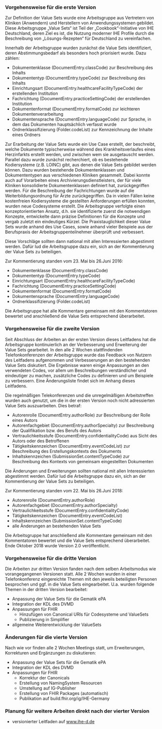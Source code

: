 ### Vorgehensweise für die erste Version

Zur Definition der Value Sets wurde eine Arbeitsgruppe aus Vertretern von Kliniken (Anwendern) und Herstellern von Anwendungssystemen gebildet. Diese Arbeitsgruppe „Value Sets“ ist Teil der „Cookbook“-Initiative von IHE Deutschland, deren Ziel es ist, die Nutzung moderner IHE Profile durch die Beschreibung von „Lösungs-Rezepten“ für Deutschland zu vereinfachen.

Innerhalb der Arbeitsgruppe wurden zunächst die Value Sets identifiziert, deren Abstimmungsbedarf als besonders hoch priorisiert wurde. Dazu zählen:

* Dokumentenklasse (DocumentEntry.classCode) zur Beschreibung des Inhalts
* Dokumententyp (DocumentEntry.typeCode) zur Beschreibung des Inhalts
* Einrichtungsart (DocumentEntry.healthcareFacilityTypeCode) der erstellenden Institution
* Fachrichtung (DocumentEntry.practiceSettingCode) der erstellenden Institution
* Dokumentenformat (DocumentEntry.formatCode) zur leichteren Dokumentenverarbeitung
* Dokumentensprache (DocumentEntry.languageCode) zur Sprache, in dem das Dokumenten hauptsächlich verfasst wurde
* Ordnerklassifizierung (Folder.codeList) zur Kennzeichnung der Inhalte eines Ordners

Zur Erarbeitung der Value Sets wurde ein Use Case erstellt, der beschreibt, welche Dokumente typischerweise während des Krankheitsverlaufes eines Herzinfarkts erstellt werden, und zwischen wem sie ausgetauscht werden. Parallel dazu wurde zunächst recherchiert, ob es bestehende Kodiersysteme (z.B. LOINC) gibt, aus denen die Value Sets gebildet werden können. Dazu wurden bestehende Dokumentenklassen und Dokumententypen aus verschiedenen Kliniken gesammelt. Dabei konnte auch auf Vorarbeiten eines Archivierungsdienstleisters, der für viele Kliniken konsolidierte Dokumentenklassen definiert hat, zurückgegriffen werden. Für die Beschreibung der Fachrichtungen wurde auf die Weiterbildungsordnung für Ärzte zurückgegriffen. Da in vielen Fällen keine kostenfreien Kodiersysteme die gestellten Anforderungen erfüllen konnten, wurden neue Codesysteme erstellt. Die Arbeitsgruppe verfolgte einen konzeptorientierten Ansatz, d.h. sie identifizierte zuerst die notwendigen Konzepte, entwickelte dann präzise Definitionen für die Konzepte und vergab zuletzt ein eindeutiges Kürzel. Die Praxistauglichkeit dieser Value Sets wurde anhand des Use Cases, sowie anhand vieler Beispiele aus der Berufspraxis der Arbeitsgruppenteilnehmer überprüft und verbessert.

Diese Vorschläge sollten dann national mit allen Interessierten abgestimmt werden. Dafür lud die Arbeitsgruppe dazu ein, sich an der Kommentierung der Value Sets zu beteiligen.

Zur Kommentierung standen vom 23. Mai bis 26.Juni 2016:

* Dokumentenklasse (DocumentEntry.classCode)
* Dokumententyp (DocumentEntry.typeCode)
* Einrichtungsart (DocumentEntry.healthcareFacilityTypeCode)
* Fachrichtung (DocumentEntry.practiceSettingCode)
* Dokumentenformat (DocumentEntry.formatCode)
* Dokumentensprache (DocumentEntry.languageCode)
* Ordnerklassifizierung (Folder.codeList)

Die Arbeitsgruppe hat alle Kommentare gemeinsam mit den Kommentatoren bewertet und anschließend die Value Sets entsprechend überarbeitet.

### Vorgehensweise für die zweite Version

Seit Abschluss der Arbeiten an der ersten Version dieses Leitfadens hat die Arbeitsgruppe kontinuierlich an der Verbesserung und Erweiterung der Value Sets gearbeitet. In den alle 2 Wochen stattfindenden Telefonkonferenzen der Arbeitsgruppe wurde das Feedback von Nutzern des Leitfadens aufgenommen und Verbesserungen an den bestehenden Value Sets diskutiert. Die Ergebnisse waren einige Anpassungen an den verwendeten Codes, vor allem um Beschreibungen verständlicher und eindeutiger zu machen, zusätzliche Codes zu definieren und um Beispiele zu verbessern. Eine Änderungsliste findet sich im Anhang dieses Leitfadens.

Die regelmäßigen Telekonferenzen und die unregelmäßigen Arbeitstreffen wurden auch genutzt, um die in der ersten Version noch nicht adressierten Value Sets auszuarbeiten. Dies betraf:

* Autorenrolle (DocumentEntry.authorRole) zur Beschreibung der Rolle eines Autors
* Autorenfachgebiet (DocumentEntry.authorSpecialty) zur Beschreibung der Qualifikation bzw. des Berufs des Autors
* Vertraulichkeitsstufe (DocumentEntry.confidentialityCode) aus Sicht des Autors oder des Betroffenen
* Tätigkeitskennzeichen (DocumentEntry.eventCodeList) zur Beschreibung des Erstellungskontexts des Dokuments
* Inhaltskennzeichen (SubmissionSet.contentTypeCode) zur Beschreibung des Kontexts von gemeinsam eingestellten Dokumenten

Die Änderungen und Erweiterungen sollten national mit allen Interessierten abgestimmt werden. Dafür lud die Arbeitsgruppe dazu ein, sich an der Kommentierung der Value Sets zu beteiligen.

Zur Kommentierung standen vom 22. Mai bis 26.Juni 2018:

* Autorenrolle (DocumentEntry.authorRole)
* Autorenfachgebiet (DocumentEntry.authorSpecialty)
* Vertraulichkeitsstufe (DocumentEntry.confidentialityCode)
* Tätigkeitskennzeichen (DocumentEntry.eventCodeList)
* Inhaltskennzeichen (SubmissionSet.contentTypeCode)
* alle Änderungen an bestehenden Value Sets

Die Arbeitsgruppe hat anschließend alle Kommentare gemeinsam mit den Kommentatoren bewertet und die Value Sets entsprechend überarbeitet. Ende Oktober 2018 wurde Version 2.0 veröffentlicht.

### Vorgehensweise für die dritte Version

Die Arbeiten zur dritten Version fanden nach dem selben Arbeitsmodus wie vorangegangenen Versionen statt. 
Alle 2 Wochen wurden in einer Telefonkonferenz eingereichte Themen mit den jeweils beteiligten Personen besprochen 
und ggf. in die Value Sets eingearbeitet. U.a. wurden folgende Themen in der dritten Version bearbeitet:

* Anpassung der Value Sets für die Gematik ePA
* Integration der KDL des DVMD
* Anpassungen für FHIR
  * Hinzufügen von Canonical URIs für Codesysteme und ValueSets
  * Publizierung in Simplifier
* allgemeine Weiterentwicklung der ValueSets

### Änderungen für die vierte Version

Nach wie vor finden alle 2 Wochen Meetings statt, um Erweiterungen, Korrekturen und Ergänzungen zu diskutieren:

* Anpassung der Value Sets für die Gematik ePA
* Integration der KDL des DVMD
* Anpassungen für FHIR
  * Korrektur der Canonicals
  * Erstellung von NamingSystem Resourcen
  * Umstellung auf IG-Publisher
  * Erstellung von FHIR Packages (automatisch)
  * Publikation auf build.fhir.org/ig/IHE-Germany

### Planung für weitere Arbeiten direkt nach der vierter Version

* versionierter Leitfaden auf www.ihe-d.de